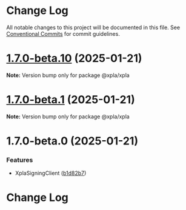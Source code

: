 # Change Log

All notable changes to this project will be documented in this file.
See [Conventional Commits](https://conventionalcommits.org) for commit guidelines.

# [1.7.0-beta.10](https://github.com/xpladev/xplajs/compare/@xpla/xpla@1.7.0-beta.1...@xpla/xpla@1.7.0-beta.10) (2025-01-21)

**Note:** Version bump only for package @xpla/xpla





# [1.7.0-beta.1](https://github.com/xpladev/xplajs/compare/@xpla/xpla@1.7.0-beta.0...@xpla/xpla@1.7.0-beta.1) (2025-01-21)

**Note:** Version bump only for package @xpla/xpla





# 1.7.0-beta.0 (2025-01-21)


### Features

* XplaSigningClient ([b1d82b7](https://github.com/xpladev/xplajs/commit/b1d82b7a673a420976809ca23164873132aeab04))





# Change Log
